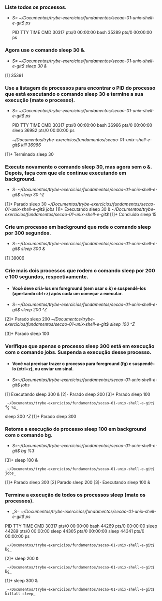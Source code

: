 ### Liste todos os processos.

- _S= ~/Documentos/trybe-exercicios/fundamentos/secao-01-unix-shell-e-git$ ps_
   
   PID TTY          TIME CMD
  30317 pts/0    00:00:00 bash
  35289 pts/0    00:00:00 ps

### Agora use o comando sleep 30 &.

- _S= ~/Documentos/trybe-exercicios/fundamentos/secao-01-unix-shell-e-git$ sleep 30 &_

[1] 35391

### Use a listagem de processos para encontrar o PID do processo que está executando o comando sleep 30 e termine a sua execução (mate o processo).

- _S= ~/Documentos/trybe-exercicios/fundamentos/secao-01-unix-shell-e-git$ ps_

    PID TTY          TIME CMD
  30317 pts/0    00:00:00 bash
  36966 pts/0    00:00:00 sleep
  36982 pts/0    00:00:00 ps

    _~/Documentos/trybe-exercicios/fundamentos/secao-01-unix-shell-e-git$ kill 36966_

[1]+  Terminado               sleep 30 

### Execute novamente o comando sleep 30, mas agora sem o &. Depois, faça com que ele continue executando em background.

- _S=~/Documentos/trybe-exercicios/fundamentos/secao-01-unix-shell-e-git$ sleep 30_
    _^Z_

[1]+  Parado                  sleep 30
    _~/Documentos/trybe-exercicios/fundamentos/secao-01-unix-shell-e-git$ jobs_
[1]+  Executando              sleep 30 &
    _~/Documentos/trybe-exercicios/fundamentos/secao-01-unix-shell-e-git$_
[1]+  Concluído              sleep 15

### Crie um processo em background que rode o comando sleep por 300 segundos.

- _S=~/Documentos/trybe-exercicios/fundamentos/secao-01-unix-shell-e-git$ sleep 300 &_

[1] 39006

### Crie mais dois processos que rodem o comando sleep por 200 e 100 segundos, respectivamente.

- #### Você deve criá-los em foreground (sem usar o &) e suspendê-los (apertando ctrl+z) após cada um começar a executar.

- _S=~/Documentos/trybe-exercicios/fundamentos/secao-01-unix-shell-e-git$ sleep 200_
    _^Z_

[2]+  Parado                  sleep 200
    _~/Documentos/trybe-exercicios/fundamentos/secao-01-unix-shell-e-git$ sleep 100_
    _^Z_

[3]+  Parado                  sleep 100

### Verifique que apenas o processo sleep 300 está em execução com o comando jobs. Suspenda a execução desse processo.
- #### Você vai precisar trazer o processo para foreground (fg) e suspendê-lo (ctrl+z), ou enviar um sinal.

- _S=~/Documentos/trybe-exercicios/fundamentos/secao-01-unix-shell-e-git$ jobs_

[1]   Executando              sleep 300 &
[2]-  Parado                  sleep 200
[3]+  Parado                  sleep 100

    _~/Documentos/trybe-exercicios/fundamentos/secao-01-unix-shell-e-git$ fg %1_

sleep 300
    _^Z_
[1]+  Parado                  sleep 300

### Retome a execução do processo sleep 100 em background com o comando bg.

- _S=~/Documentos/trybe-exercicios/fundamentos/secao-01-unix-shell-e-git$ bg %3_

[3]+ sleep 100 &

    _~/Documentos/trybe-exercicios/fundamentos/secao-01-unix-shell-e-git$ jobs_

[1]+  Parado                  sleep 300
[2]   Parado                  sleep 200
[3]-  Executando              sleep 100 &

### Termine a execução de todos os processos sleep (mate os processos).

- _S= _~/Documentos/trybe-exercicios/fundamentos/secao-01-unix-shell-e-git$ ps_

PID TTY          TIME CMD
  30317 pts/0    00:00:00 bash
  44269 pts/0    00:00:00 sleep
  44289 pts/0    00:00:00 sleep
  44305 pts/0    00:00:00 sleep
  44341 pts/0    00:00:00 ps

    _~/Documentos/trybe-exercicios/fundamentos/secao-01-unix-shell-e-git$ bg_

[2]+ sleep 200 &

    _~/Documentos/trybe-exercicios/fundamentos/secao-01-unix-shell-e-git$ bg_

[1]+ sleep 300 &

    _~/Documentos/trybe-exercicios/fundamentos/secao-01-unix-shell-e-git$ killall sleep_
